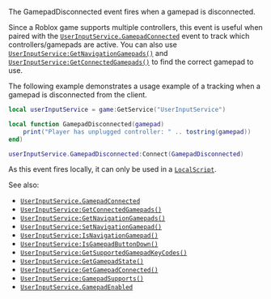 The GamepadDisconnected event fires when a gamepad is disconnected.

Since a Roblox game supports multiple controllers, this event is useful
when paired with the [`UserInputService.GamepadConnected`](https://create.roblox.com/docs/reference/engine/classes/UserInputService#GamepadConnected) event to
track which controllers/gamepads are active. You can also use
[`UserInputService:GetNavigationGamepads()`](https://create.roblox.com/docs/reference/engine/classes/UserInputService#GetNavigationGamepads) and
[`UserInputService:GetConnectedGamepads()`](https://create.roblox.com/docs/reference/engine/classes/UserInputService#GetConnectedGamepads) to find the correct
gamepad to use.

The following example demonstrates a usage example of a tracking when a
gamepad is disconnected from the client.
```lua
local userInputService = game:GetService("UserInputService")

local function GamepadDisconnected(gamepad)
	print("Player has unplugged controller: " .. tostring(gamepad))
end)

userInputService.GamepadDisconnected:Connect(GamepadDisconnected)
```

As this event fires locally, it can only be used in a [`LocalScript`](https://create.roblox.com/docs/reference/engine/classes/LocalScript).

See also:

- [`UserInputService.GamepadConnected`](https://create.roblox.com/docs/reference/engine/classes/UserInputService#GamepadConnected)
- [`UserInputService:GetConnectedGamepads()`](https://create.roblox.com/docs/reference/engine/classes/UserInputService#GetConnectedGamepads)
- [`UserInputService:GetNavigationGamepads()`](https://create.roblox.com/docs/reference/engine/classes/UserInputService#GetNavigationGamepads)
- [`UserInputService:SetNavigationGamepad()`](https://create.roblox.com/docs/reference/engine/classes/UserInputService#SetNavigationGamepad)
- [`UserInputService:IsNavigationGamepad()`](https://create.roblox.com/docs/reference/engine/classes/UserInputService#IsNavigationGamepad)
- [`UserInputService:IsGamepadButtonDown()`](https://create.roblox.com/docs/reference/engine/classes/UserInputService#IsGamepadButtonDown)
- [`UserInputService:GetSupportedGamepadKeyCodes()`](https://create.roblox.com/docs/reference/engine/classes/UserInputService#GetSupportedGamepadKeyCodes)
- [`UserInputService:GetGamepadState()`](https://create.roblox.com/docs/reference/engine/classes/UserInputService#GetGamepadState)
- [`UserInputService:GetGamepadConnected()`](https://create.roblox.com/docs/reference/engine/classes/UserInputService#GetGamepadConnected)
- [`UserInputService:GamepadSupports()`](https://create.roblox.com/docs/reference/engine/classes/UserInputService#GamepadSupports)
- [`UserInputService.GamepadEnabled`](https://create.roblox.com/docs/reference/engine/classes/UserInputService#GamepadEnabled)